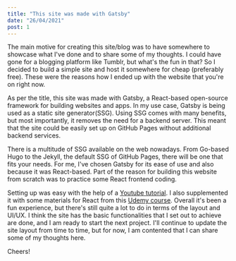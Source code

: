 ```yaml
---
title: "This site was made with Gatsby"
date: "26/04/2021"
post: 1
---
```


The main motive for creating this site/blog was to have somewhere to showcase what I've done and to share some of my
thoughts. I could have gone for a blogging platform like Tumblr, but what's the fun in that? So I decided to build a
simple site and host it somewhere for cheap (preferably free). These were the reasons how I ended up with the website
that you're on right now.

As per the title, this site was made with Gatsby, a React-based open-source framework for building websites and apps. In
my use case, Gatsby is being used as a static site generator(SSG). Using SSG comes with many benefits, but most
importantly, it removes the need for a backend server. This meant that the site could be easily set up on GitHub Pages
without additional backend services.

There is a multitude of SSG available on the web nowadays. From Go-based Hugo to the Jekyll, the default SSG of GitHub
Pages, there will be one that fits your needs. For me, I've chosen Gatsby for its ease of use and also because it was
React-based. Part of the reason for building this website from scratch was to practice some React frontend coding.

Setting up was easy with the help of a [Youtube tutorial](https://www.youtube.com/watch?v=8t0vNu2fCCM). I also
supplemented it with some materials for React from
this [Udemy course](https://www.udemy.com/course/the-complete-web-development-bootcamp/). Overall it's been a fun
experience, but there's still quite a lot to do in terms of the layout and UI/UX. I think the site has the basic
functionalities that I set out to achieve are done, and I am ready to start the next project. I'll continue to update
the site layout from time to time, but for now, I am contented that I can share some of my thoughts here.

Cheers! 